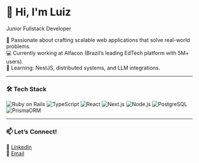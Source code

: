 # 👋 Hi, I'm Luiz
Junior Fullstack Developer

🚀 Passionate about crafting scalable web applications that solve real-world problems.  
💻 Currently working at Alfacon (Brazil’s leading EdTech platform with 5M+ users).  
🌱 Learning: NestJS, distributed systems, and LLM integrations.  

---

### 🛠️ Tech Stack  
![Ruby on Rails](https://img.shields.io/badge/Ruby_on_Rails-CC0000?style=flat&logo=ruby-on-rails&logoColor=white)
![TypeScript](https://img.shields.io/badge/TypeScript-3178C6?style=flat&logo=typescript&logoColor=white)
![React](https://img.shields.io/badge/React-61DAFB?style=flat&logo=react&logoColor=black)
![Next.js](https://img.shields.io/badge/Next.js-000000?style=flat&logo=next.js&logoColor=white)
![Node.js](https://img.shields.io/badge/Node.js-339933?style=flat&logo=node.js&logoColor=white)
![PostgreSQL](https://img.shields.io/badge/PostgreSQL-4169E1?style=flat&logo=postgresql&logoColor=white)
![PrismaORM](https://img.shields.io/badge/Prisma-2D3748?style=flat&logo=prisma&logoColor=white)

---

### 📫 Let’s Connect!  
🔗 [LinkedIn](https://www.linkedin.com/in/luiz-henrique-colman-6a04bb257/)  
📧 [Email](mailto:colmanluizz@gmail.com)  
